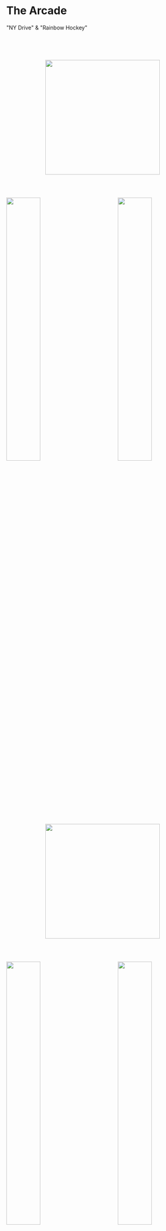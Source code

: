 # The Arcade 
"NY Drive" &amp; "Rainbow Hockey"

<pre> <br/><br/> </pre>

<p align="center" width="100%">
<img src="http://bobbymarcus.com/img/ny-0.png" width="300">
</p>

  <pre> <br/> </pre>

<img src="http://bobbymarcus.com/img/NY-1.png" width="42%" align="left">

<img src="http://bobbymarcus.com/img/NY-4.png" width="42%" align="right">

<pre> <br/><br/> </pre>


<p align="center" width="100%">
<img src="http://bobbymarcus.com/img/rh-0.png" width="300">
 </p>

  <pre> <br/> </pre>

<img src="http://bobbymarcus.com/img/RH-1.png" width="42%" align="left">

<img src="http://bobbymarcus.com/img/RH-3.png" width="42%" align="right">



